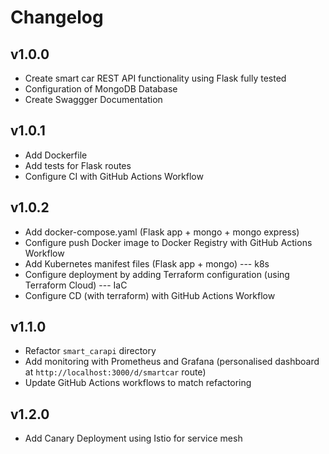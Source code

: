 # Changelog 

## v1.0.0

- Create smart car REST API functionality using Flask fully tested
- Configuration of MongoDB Database
- Create Swaggger Documentation


## v1.0.1

- Add Dockerfile
- Add tests for Flask routes
- Configure CI with GitHub Actions Workflow


## v1.0.2

- Add docker-compose.yaml (Flask app + mongo + mongo express)
- Configure push Docker image to Docker Registry with GitHub Actions Workflow
- Add Kubernetes manifest files (Flask app + mongo)  --- k8s
- Configure deployment by adding Terraform configuration (using Terraform Cloud) --- IaC
- Configure CD (with terraform) with GitHub Actions Workflow


## v1.1.0

- Refactor `smart_carapi` directory
- Add monitoring with Prometheus and Grafana (personalised dashboard at `http://localhost:3000/d/smartcar` route)
- Update GitHub Actions workflows to match refactoring

## v1.2.0

- Add Canary Deployment using Istio for service mesh
